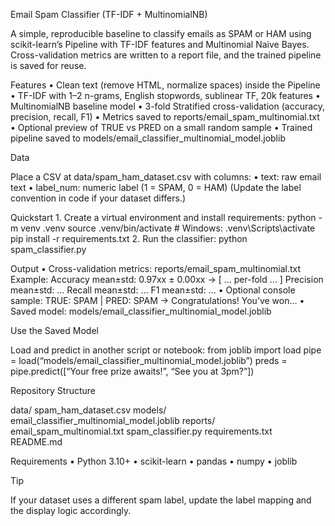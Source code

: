 Email Spam Classifier (TF-IDF + MultinomialNB)

A simple, reproducible baseline to classify emails as SPAM or HAM using scikit-learn’s Pipeline with TF-IDF features and Multinomial Naive Bayes. Cross-validation metrics are written to a report file, and the trained pipeline is saved for reuse.

Features
	•	Clean text (remove HTML, normalize spaces) inside the Pipeline
	•	TF-IDF with 1–2 n-grams, English stopwords, sublinear TF, 20k features
	•	MultinomialNB baseline model
	•	3-fold Stratified cross-validation (accuracy, precision, recall, F1)
	•	Metrics saved to reports/email_spam_multinomial.txt
	•	Optional preview of TRUE vs PRED on a small random sample
	•	Trained pipeline saved to models/email_classifier_multinomial_model.joblib

Data

Place a CSV at data/spam_ham_dataset.csv with columns:
	•	text: raw email text
	•	label_num: numeric label (1 = SPAM, 0 = HAM)
(Update the label convention in code if your dataset differs.)

Quickstart
	1.	Create a virtual environment and install requirements:
python -m venv .venv
source .venv/bin/activate   # Windows: .venv\Scripts\activate
pip install -r requirements.txt
	2.	Run the classifier:
python spam_classifier.py

Output
	•	Cross-validation metrics: reports/email_spam_multinomial.txt
Example:
Accuracy   mean±std: 0.97xx ± 0.00xx  -> [ … per-fold … ]
Precision  mean±std: …
Recall     mean±std: …
F1         mean±std: …
	•	Optional console sample:
TRUE: SPAM | PRED: SPAM -> Congratulations! You’ve won…
	•	Saved model:
models/email_classifier_multinomial_model.joblib

Use the Saved Model

Load and predict in another script or notebook:
from joblib import load
pipe = load(“models/email_classifier_multinomial_model.joblib”)
preds = pipe.predict([“Your free prize awaits!”, “See you at 3pm?”])

Repository Structure

data/
spam_ham_dataset.csv
models/
email_classifier_multinomial_model.joblib
reports/
email_spam_multinomial.txt
spam_classifier.py
requirements.txt
README.md

Requirements
	•	Python 3.10+
	•	scikit-learn
	•	pandas
	•	numpy
	•	joblib

Tip

If your dataset uses a different spam label, update the label mapping and the display logic accordingly.
